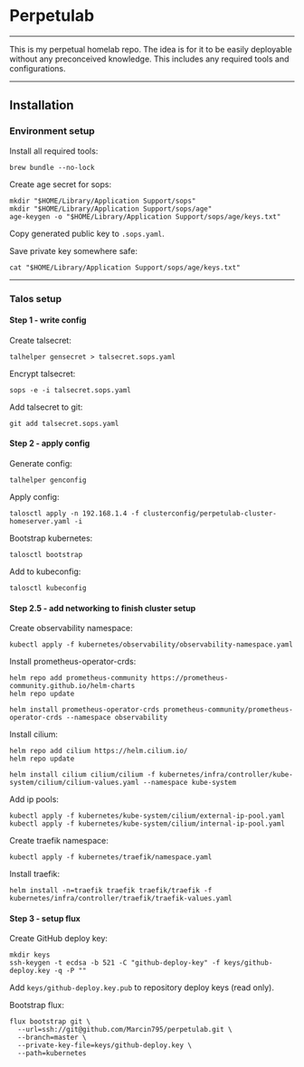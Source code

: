 # Perpetulab

---

This is my perpetual homelab repo. 
The idea is for it to be easily deployable without any preconceived knowledge.
This includes any required tools and configurations.

---

## Installation

### Environment setup

Install all required tools:
```shell
brew bundle --no-lock
```

Create age secret for sops:
```shell
mkdir "$HOME/Library/Application Support/sops"
mkdir "$HOME/Library/Application Support/sops/age"
age-keygen -o "$HOME/Library/Application Support/sops/age/keys.txt"
```

Copy generated public key to `.sops.yaml`.

Save private key somewhere safe:
```shell
cat "$HOME/Library/Application Support/sops/age/keys.txt"
```

---

### Talos setup

#### Step 1 - write config

Create talsecret:
```shell
talhelper gensecret > talsecret.sops.yaml
```

Encrypt talsecret:
```shell
sops -e -i talsecret.sops.yaml
```

Add talsecret to git:
```shell
git add talsecret.sops.yaml
```

#### Step 2 - apply config

Generate config:
```shell
talhelper genconfig
```

Apply config:
```shell
talosctl apply -n 192.168.1.4 -f clusterconfig/perpetulab-cluster-homeserver.yaml -i
```

Bootstrap kubernetes:
```shell
talosctl bootstrap
```

Add to kubeconfig:
```shell
talosctl kubeconfig
```

#### Step 2.5 - add networking to finish cluster setup

Create observability namespace:
```shell
kubectl apply -f kubernetes/observability/observability-namespace.yaml
```

Install prometheus-operator-crds:
```shell
helm repo add prometheus-community https://prometheus-community.github.io/helm-charts
helm repo update
```
```shell
helm install prometheus-operator-crds prometheus-community/prometheus-operator-crds --namespace observability
```

Install cilium:
```shell
helm repo add cilium https://helm.cilium.io/
helm repo update
```
```shell
helm install cilium cilium/cilium -f kubernetes/infra/controller/kube-system/cilium/cilium-values.yaml --namespace kube-system
```

Add ip pools:
```shell
kubectl apply -f kubernetes/kube-system/cilium/external-ip-pool.yaml
kubectl apply -f kubernetes/kube-system/cilium/internal-ip-pool.yaml
```

Create traefik namespace:
```shell
kubectl apply -f kubernetes/traefik/namespace.yaml
```

Install traefik:
```shell
helm install -n=traefik traefik traefik/traefik -f kubernetes/infra/controller/traefik/traefik-values.yaml
```

#### Step 3 - setup flux

Create GitHub deploy key:

```shell
mkdir keys
ssh-keygen -t ecdsa -b 521 -C "github-deploy-key" -f keys/github-deploy.key -q -P ""
```

Add `keys/github-deploy.key.pub` to repository deploy keys (read only).

Bootstrap flux:
```shell
flux bootstrap git \
  --url=ssh://git@github.com/Marcin795/perpetulab.git \
  --branch=master \
  --private-key-file=keys/github-deploy.key \
  --path=kubernetes 
```
